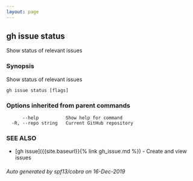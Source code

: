 ```yaml
---
layout: page
---
```


## gh issue status

Show status of relevant issues

### Synopsis

Show status of relevant issues

```
gh issue status [flags]
```

### Options inherited from parent commands

```
      --help          Show help for command
  -R, --repo string   Current GitHub repository
```

### SEE ALSO

* [gh issue]({{site.baseurl}}{% link gh_issue.md %})	 - Create and view issues

###### Auto generated by spf13/cobra on 16-Dec-2019
